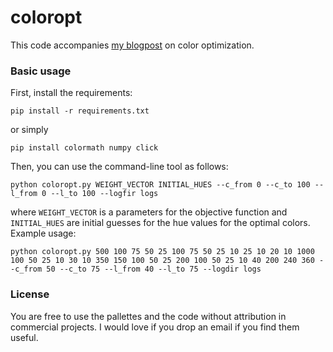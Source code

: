 # coloropt

This code accompanies [my blogpost](http://tsitsul.in/blog/coloropt/) on color optimization.

### Basic usage

First, install the requirements:

    pip install -r requirements.txt

or simply

    pip install colormath numpy click

Then, you can use the command-line tool as follows:

    python coloropt.py WEIGHT_VECTOR INITIAL_HUES --c_from 0 --c_to 100 --l_from 0 --l_to 100 --logfir logs

where ``WEIGHT_VECTOR`` is a parameters for the objective function and ``INITIAL_HUES`` are initial guesses for the hue values for the optimal colors. Example usage:

    python coloropt.py 500 100 75 50 25 100 75 50 25 10 25 10 20 10 1000 100 50 25 10 30 10 350 150 100 50 25 200 100 50 25 10 40 200 240 360 --c_from 50 --c_to 75 --l_from 40 --l_to 75 --logdir logs
    
    
### License

You are free to use the pallettes and the code without attribution in commercial projects. I would love if you drop an email if you find them useful.
